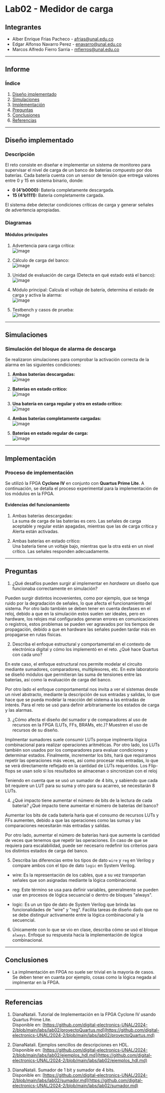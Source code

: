 # Lab02 - Medidor de carga

## Integrantes

- Alber Enrique Frias Pacheco - afrias@unal.edu.co  
- Edgar Alfonso Navarro Perez - enavarro@unal.edu.co  
- Marcos Alfredo Fierro Sarria - mfierros@unal.edu.co  

---

## Informe

### Índice

1. [Diseño implementado](#diseño-implementado)  
2. [Simulaciones](#simulaciones)  
3. [Implementación](#implementación)  
4. [Preguntas](#preguntas)  
5. [Conclusiones](#conclusiones)  
6. [Referencias](#referencias)  

---

## Diseño implementado

### Descripción

El reto consiste en diseñar e implementar un sistema de monitoreo para supervisar el nivel de carga de un banco de baterías compuesto por dos baterías. Cada batería cuenta con un sensor de tensión que entrega valores entre 0 y 15 en sistema binario, donde:

- **0 (4'b0000):** Batería completamente descargada.  
- **15 (4'b1111):** Batería completamente cargada.  

El sistema debe detectar condiciones críticas de carga y generar señales de advertencia apropiadas.  

### Diagramas

#### Módulos principales
1. Advertencia para carga crítica:  
   ![image](https://github.com/user-attachments/assets/f984c1da-3f3e-4cb6-9f5d-0cd3ea4a5659)  

2. Cálculo de carga del banco:  
   ![image](https://github.com/user-attachments/assets/9e9aa821-c171-4ade-9bd6-b6e0438df717)  

3. Unidad de evaluación de carga (Detecta en qué estado está el banco):  
   ![image](https://github.com/user-attachments/assets/614b9101-2c76-475c-bc32-56e6808f1e48)  

4. Módulo principal: Calcula el voltaje de batería, determina el estado de carga y activa la alarma:  
   ![image](https://github.com/user-attachments/assets/e257aa77-a2a0-4704-bf0a-82f518184c1f)  

5. Testbench y casos de prueba:  
   ![image](https://github.com/user-attachments/assets/5380a38a-b25f-409f-9124-10cd155226fc)  

---

## Simulaciones

### Simulación del bloque de alarma de descarga

Se realizaron simulaciones para comprobar la activación correcta de la alarma en las siguientes condiciones:

1. **Ambas baterías descargadas:**  
   ![image](https://github.com/user-attachments/assets/a14d12f8-adf0-4938-8b74-b371d3df91dd)  

2. **Baterías en estado crítico:**  
   ![image](https://github.com/user-attachments/assets/c175e8aa-ba85-4589-8266-b0a2cd386918)  

3. **Una batería en carga regular y otra en estado crítico:**  
   ![image](https://github.com/user-attachments/assets/47f511ab-874a-480d-9b03-c0bf4f392766)  

4. **Ambas baterías completamente cargadas:**  
   ![image](https://github.com/user-attachments/assets/5f8e303e-7177-4470-bfb9-9ccf9eb6b70e)  

5. **Baterías en estado regular de carga:**  
   ![image](https://github.com/user-attachments/assets/5d5152c9-a339-452c-91f4-32cf85be5f9f)  

---

## Implementación

### Proceso de implementación

Se utilizó la FPGA **Cyclone IV** en conjunto con **Quartus Prime Lite**. A continuación, se detalla el proceso experimental para la implementación de los módulos en la FPGA.  

#### Evidencias del funcionamiento

1. Ambas baterías descargadas:  
   La suma de carga de las baterías es cero. Las señales de carga aceptable y regular están apagadas, mientras que las de carga crítica y Alerta están activadas.  

2. Ambas baterías en estado crítico:  
   Una batería tiene un voltaje bajo, mientras que la otra está en un nivel crítico. Las señales responden adecuadamente.

---

## Preguntas

1. ¿Qué desafíos pueden surgir al implementar en *hardware* un diseño que funcionaba correctamente en simulación?  

Pueden surgir distintos incovenientes, como por ejemplo, que se tenga ruido por la degradación de señales, lo que afecta el funcionamiento del sistema. Por otro lado también se deben tener en cuenta desfases en el reloj, debido a que en la simulación estos suelen ser ideales, pero en hardware, los relojes mal configurados generan errores en comunicaciones o registros, estos problemas se pueden ver agravados por los tiempos de propagación, debido a que en hardware las señales pueden tardar más en propagarse en rutas físicas.

2. Describa el enfoque estructural y comportamental en el contexto de electrónica digital y cómo los implementó en el reto. ¿Qué hace Quartus con cada uno?  

En este caso, el enfoque estructural nos permite  modelar el circuito mediante sumadores, comparadores, multiplexores, etc. En este laboratorio se diseñó módulos que permitieran las suma de tensiones entre las baterías, así como la evaluación de carga del banco.

Por otro lado el enfoque comportamental nos invita a ver el sistemas desde un nivel abstracto, mediante la descripción de sus entradas y salidas, lo que hace que se pueda modelar la reacción del sistema a las entradas de interés. Para el reto se usó para definir arbitrariamente los estados de carga y las alarmas.


3. ¿Cómo afecta el diseño del sumador y de comparadores al uso de recursos en la FPGA (LUTs, FFs, BRAMs, etc.)? Muestren el uso de recursos de su diseño.  

Implmentar sumadores suele consumir LUTs porque implmenta lógica combinacional para realizar operaciones aritméticas. Por otro lado, los LUTs también son usados por los comparadores para evaluar condiciones y determinar estados. Finalmente, incrementar los bits, hará que requiramos repetir las operaciones más veces, así como procesar más entradas, lo que se verá directamente reflejado en la cantidad de LUTs requeridos. Los Flip-flops se usan solo si los resultados se almacenan o sincronizan con el reloj

Teniendo en cuenta que se usó un sumador de 4 bits, y sabiendo que cada bit requiere un LUT para su suma y otro para su acarreo, se necesitarán 8 LUTs.



4. ¿Qué impacto tiene aumentar el número de bits de la lectura de cada batería? ¿Qué impacto tiene aumentar el número de baterías del banco?  

Aumentar los bits de cada batería haría que el consumo de recursos LUTs y FFs aumenten, debido a que las operaciones como las sumas y las comparaciones necesitarán más entradas y salidas. 

Por otro lado, aumentar el número de baterías hará que aumente la cantidad de veces que tenemos que repetir las operaciones. En caso de que se requiera para escalabilidad, puede ser necesario redefinir los criterios para los distintos estados de carga del banco.

5. Describa las diferencias entre los tipos de dato `wire` y `reg` en Verilog y compare ambos con el tipo de dato `logic` en System Verilog.  

- wire: Es la representación de los cables, que a su vez transportan señales que son asignadas mediante la lógica combinacional.

- reg: Este término se usa para definir variables, generalmente se pueden usar en procesos de lógica secuancial o dentro de bloques "always".

- logic:
  Es un un tipo de dato de System Verilog que brinda las funcionalidades de "wire" y "reg". Facilita tareas de diseño dado que no se debe distinguir activamente entre la lógica combinacional y la secuencial.

6. Únicamente con lo que se vio en clase, describa cómo se usó el bloque `always`. Enfoque su respuesta hacia la implementación de lógica combinacional.  

---

## Conclusiones

- La implmentación en FPGA no suele ser trivial en la mayoría de casos. Se deben tener en cuanta por ejemplo, cosas como la lógica negada al implmentar en la FPGA.

---

## Referencias

1. DianaNatali. Tutorial de Implementación en la FPGA Cyclone IV usando Quartus Prime Lite.  
   Disponible en: [https://github.com/digital-electronics-UNAL/2024-2/blob/main/labs/lab02/proyectoQuartus.md](https://github.com/digital-electronics-UNAL/2024-2/blob/main/labs/lab02/proyectoQuartus.md)  

2. DianaNatali. Ejemplos sencillos de descripciones en HDL.  
   Disponible en: [https://github.com/digital-electronics-UNAL/2024-2/blob/main/labs/lab02/ejemplos_hdl.md](https://github.com/digital-electronics-UNAL/2024-2/blob/main/labs/lab02/ejemplos_hdl.md)  

3. DianaNatali. Sumador de 1 bit y sumador de 4 bits.  
   Disponible en: [https://github.com/digital-electronics-UNAL/2024-2/blob/main/labs/lab02/sumador.md](https://github.com/digital-electronics-UNAL/2024-2/blob/main/labs/lab02/sumador.md)  
